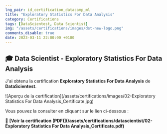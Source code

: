 ```yaml
---
lng_pair: id_certification_datacamp_ml
title: "Exploratory Statistics For Data Analysis"
category: Certifications
tags: [DataScientest, Data Scientist]
img: "/assets/certifications/images/dst-new-logo.png"
comments_disable: true
date: 2023-03-11 22:00:00 +0100
---
```


## 🎓 Data Scientist - Exploratory Statistics For Data Analysis

J'ai obtenu la certification **Exploratory Statistics For Data Analysis** de **DataScientest**.

![Aperçu de la certification](/assets/certifications/images/02-Exploratory Statistics For Data Analysis_Certificate.jpg)  

Vous pouvez la consulter en cliquant sur le lien ci-dessous :

📜 **[Voir la certification (PDF)](/assets/certifications/datascientist/02-Exploratory Statistics For Data Analysis_Certificate.pdf)** 
